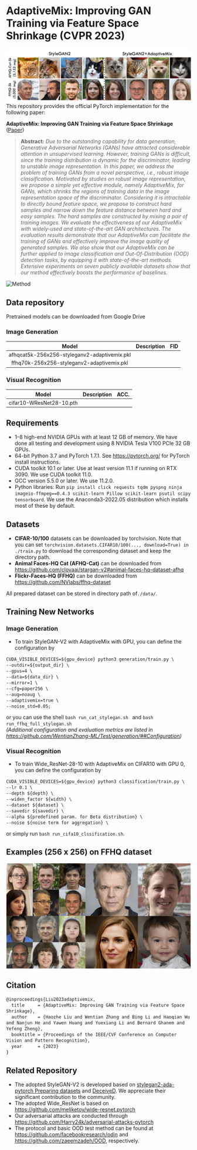 # AdaptiveMix: Improving GAN Training via Feature Space Shrinkage (CVPR 2023)
![visual](./visual.png)
This repository provides the official PyTorch implementation for the following paper:

**AdaptiveMix: Improving GAN Training via Feature Space Shrinkage** ([Paper](https://arxiv.org/pdf/2303.01559.pdf))

 > **Abstract:** *Due to the outstanding capability for data generation, Generative Adversarial Networks (GANs) have attracted considerable attention in unsupervised learning. However, training GANs is difficult, since the training distribution is dynamic for the discriminator, leading to unstable image representation. In this paper, we address the problem of training GANs from a novel perspective, i.e., robust image classification. Motivated by studies on robust image representation, we propose a simple yet effective module, namely AdaptiveMix, for GANs, which shrinks the regions of training data in the image representation space of the discriminator. Considering it is intractable to directly bound feature space, we propose to construct hard samples and narrow down the feature distance between hard and easy samples. The hard samples are constructed by mixing a pair of training images. We evaluate the effectiveness of our AdaptiveMix with widely-used and state-of-the-art GAN architectures. The evaluation results demonstrate that our AdaptiveMix can facilitate the training of GANs and effectively improve the image quality of generated samples. We also show that our AdaptiveMix can be further applied to image classification and Out-Of-Distribution (OOD) detection tasks, by equipping it with state-of-the-art methods. Extensive experiments on seven publicly available datasets show that our method effectively boosts the performance of baselines.*

![Method](./teaser.gif)

## Data repository
Pretrained models can be downloaded from Google Drive

### Image Generation
|                     Model                    | Description |  FID |
|:--------------------------------------------:|:-----------:|:----:|
| afhqcat5k-256x256-styleganv2-adaptivemix.pkl |             |      |
|  ffhq70k-256x256-styleganv2-adaptivemix.pkl  |             |      |

### Visual Recognition
|                     Model                    | Description |  ACC. |
|:--------------------------------------------:|:-----------:|:----:|
| cifar10-WResNet28-10.pth                     |             |      |

## Requirements

*   1–8 high-end NVIDIA GPUs with at least 12 GB of memory. We have done all testing and development using 8 NVIDIA Tesla V100 PCIe 32 GB GPUs.
*   64-bit Python 3.7 and PyTorch 1.7.1. See https://pytorch.org/ for PyTorch install instructions.
*   CUDA toolkit 10.1 or later. Use at least version 11.1 if running on RTX 3090. We use CUDA toolkit 11.0. 
*   GCC version 5.5.0 or later. We use 11.2.0.
*   Python libraries: Run `pip install click requests tqdm pyspng ninja imageio-ffmpeg==0.4.3 scikit-learn Pillow scikit-learn psutil scipy tensorboard`. We use the Anaconda3-2022.05 distribution which installs most of these by default. 

## Datasets

*   **CIFAR-10/100** datasets can be downloaded by torchvision. Note that you can set `torchvision.datasets.CIFAR10/100(..., download=True) in ./train.py` to download the corresponding dataset and keep the directory path.
*   **Animal Faces-HQ Cat (AFHQ-Cat)** can be downloaded from https://github.com/clovaai/stargan-v2#animal-faces-hq-dataset-afhq
*   **Flickr-Faces-HQ (FFHQ)** can be downloaded from https://github.com/NVlabs/ffhq-dataset

All prepared dataset can be stored in directory path of`./data/`.

## Training New Networks

### Image Generation

*   To train StyleGAN-V2 with AdaptiveMix with GPU, you can define the configuration by

```
CUDA_VISIBLE_DEVICES=${gpu_device} python3 generation/train.py \
--outdir=${output_dir} \
--gpus=4 \
--data=${data_dir} \
--mirror=1 \
--cfg=paper256 \
--aug=noaug \
--adaptivemix=true \
--noise_std=0.05;
```
or you can use the shell `bash run_cat_stylegan.sh ` and `bash run_ffhq_full_stylegan.sh `  \
*(Additional configuration and evaluation metrics are listed in https://github.com/WentianZhang-ML/Test/generation/##Configuration)*

### Visual Recognition
*   To train Wide_ResNet-28-10 with AdaptiveMix on CIFAR10 with GPU 0, you can define the configuration by
```
CUDA_VISIBLE_DEVICES=${gpu_device} python3 classification/train.py \
--lr 0.1 \
--depth ${depth} \
--widen_factor ${width} \
--dataset ${dataset} \
--savedir ${savedir} \
--alpha ${predefined param. for Beta distribution} \
--noise ${noise term for aggregation} \
```
or simply run `bash run_cifa10_clssification.sh`.

## Examples (256 x 256) on FFHQ dataset
![visual_ffhq](./ffhq.png)

## Citation

```
@inproceedings{Liu2023adaptivemix,
  title     = {AdaptiveMix: Improving GAN Training via Feature Space Shrinkage},
  author    = {Haozhe Liu and Wentian Zhang and Bing Li and Haoqian Wu and Nanjun He and Yawen Huang and Yuexiang Li and Bernard Ghanem and Yefeng Zheng},
  booktitle = {Proceedings of the IEEE/CVF Conference on Computer Vision and Pattern Recognition},
  year      = {2023}
}
```

## Related Repository

*   The adopted StyleGAN-V2 is developed based on [stylegan2-ada-pytorch Preparing datasets](https://github.com/NVlabs/stylegan2-ada-pytorch#preparing-datasets) and [DeceiveD](https://github.com/EndlessSora/DeceiveD). We appreciate their significant contribution to the community. 
*   The adopted Wide_ResNet is based on https://github.com/meliketoy/wide-resnet.pytorch
*   Our adversarial attacks are conducted through https://github.com/Harry24k/adversarial-attacks-pytorch
*   The protocol and basic OOD test method can be found at https://github.com/facebookresearch/odin and https://github.com/zaeemzadeh/OOD, respectively.
